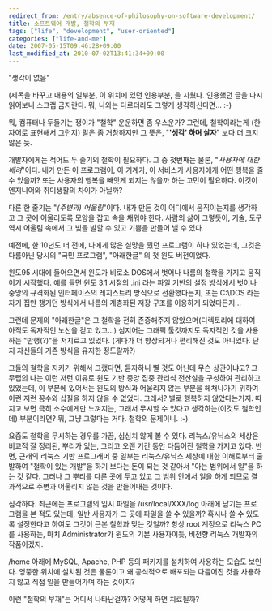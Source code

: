 ```yaml
---
redirect_from: /entry/absence-of-philosophy-on-software-development/
title: 소프트웨어 개발, 철학의 부재
tags: ["life", "development", "user-oriented"]
categories: ["life-and-me"]
date: 2007-05-15T09:46:28+09:00
last_modified_at: 2010-07-02T13:41:34+09:00
---
```

"생각이 없음"

(제목을 바꾸고 내용의 일부분, 이 위치에 있던 인용부분, 을 지웠다.
인용했던 글을 다시 읽어보니 스크랩 금지란다. 뭐, 나와는 다르더라도
그렇게 생각하신다면... :-)

뭐, 컴퓨터나 두들기는 쟁이가 "철학" 운운하면 좀 우스운가? 그런데,
철학이라는게 (한자어로 표현해서 그런지) 말은 좀 거창하지만 그 뜻은,
"**'생각' 하며 살자**" 보다 더 크지 않은 듯.

개발자에게는 적어도 두 줄기의 철학이 필요하다. 그 중 첫번째는 물론,
"*사용자에 대한 배려*"이다. 내가 만든 이 프로그램이, 이 기계가, 이
서비스가 사용자에게 어떤 행복을 줄 수 있을까? 또는 사용자의 행복을
빼앗게 되지는 않을까 하는 고민이 필요하다. 이것이 엔지니어와 취미생활의
차이가 아닐까?

다른 한 줄기는 "*(주변과) 어울림*"이다. 내가 만든 것이 어디에서
움직이는지를 생각하고 그 곳에 어울리도록 모양을 잡고 속을 채워야 한다.
사람의 삶이 그렇듯이, 기술, 도구 역시 어울림 속에서 그 빛을 발할 수
있고 기쁨을 만들어 낼 수 있다.

예전에, 한 10년도 더 전에, 나에게 많은 실망을 줬던 프로그램이 하나
있었는데, 그것은 다름아닌 당시의 "국민 프로그램", "아래한글" 의 첫 윈도
버전이었다.

윈도95 시대에 들어오면서 윈도가 비로소 DOS에서 벗어나 나름의 철학을
가지고 움직이기 시작했다. 예를 들면 윈도 3.1 시절의 .ini 라는 파일 기반의
설정 방식에서 벗어나 중앙의 규격화된 인터페이스의 레지스트리 방식으로
전환했다든지, 또는 C:\DOS 라는 자기 집만 챙기던 방식에서 나름의 계층화된
저장 구조를 이용하게 되었다든지...

그런데 문제의 "아래한글"은 그 철학을 전혀 존중해주지 않았으며(디렉토리에
대하여 아직도 독자적인 노선을 걷고 있고...) 심지어는 그래픽 툴킷까지도
독자적인 것을 사용하는 "만행(?)"을 저지르고 있었다. (게다가 더 향상되거나
편리해진 것도 아니었다. 단지 자신들의 기존 방식을 유지한 정도랄까?)

그들의 철학을 지키기 위해서 그랬다면, 듣자하니 별 것도 아닌데 무슨
상관이냐고? 그 무렵의 나는 이런 저런 이유로 윈도 기반 중앙 집중 관리식
전산실을 구성하여 관리하고 있었는데, 이 부분에 있어서는 윈도의 방식과
어울리지 않는 부분을 헤쳐나가기 위하여 이런 저런 꽁수와 삽질을 하지 않을
수 없었다. 그래서? 별로 행복하지 않았다는거지. 따지고 보면 극히 소수에게만
느껴지는, 그래서 무시할 수 있다고 생각하는(이것도 철학인데) 부분이라면?
뭐, 그냥 그렇다는 거다. 철학의 문제이니. :-)

요즘도 철학을 무시하는 경우를 가끔, 심심치 않게 볼 수 있다.
리눅스/유닉스의 세상은 비교적 잘 정리된, 뿌리가 있는, 그리고 오랜 기간
동안 다듬어진 철학을 가지고 있다. 반면, 근래의 리눅스 기반 프로그래머 중
일부는 리눅스/유닉스 세상에 대한 이해로부터 출발하여 "철학이 있는 개발"을
하기 보다는 돈이 되는 것 같아서 "아는 범위에서 일"을 하는 것 같다. 그러나
그 뿌리를 다른 곳에 두고 있고 그 범위 안에서 일을 하게 되므로 결과적으로
주변과 어울리지 않는 것을 만들어내는 것이다.

심각하다. 최근에는 프로그램의 임시 파일을 /usr/local/XXX/log 아래에
남기는 프로그램을 본 적도 있는데, 일반 사용자가 그 곳에 파일을 쓸 수
있을까? 혹시나 쓸 수 있도록 설정한다고 하여도 그것이 근본 철학과 맞는
것일까? 항상 root 계정으로 리눅스 PC를 사용하는, 마치 Administrator가
윈도의 기본 사용자이듯, 비전향 리눅스 개발자의 작품이겠지.

/home 아래에 MySQL, Apache, PHP 등의 패키지를 설치하여 사용하는 모습도
보인다. 엉뚱한 위치에 설치된 것은 물론이고 왜 공식적으로 배포되는
다듬어진 것을 사용하지 않고 직접 일을 만들어가며 하는 것이지?

이런 "철학의 부재"는 어디서 나타난걸까? 어떻게 하면 치료될까?

